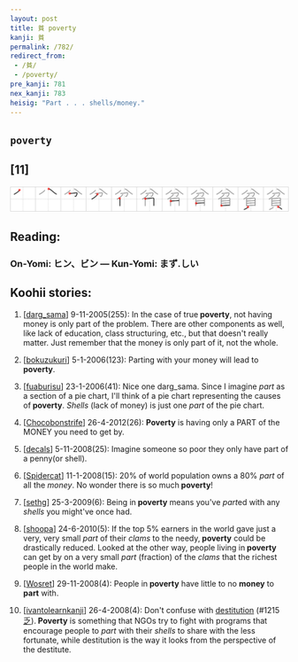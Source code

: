 ```yaml
---
layout: post
title: 貧 poverty
kanji: 貧
permalink: /782/
redirect_from:
 - /貧/
 - /poverty/
pre_kanji: 781
nex_kanji: 783
heisig: "Part . . . shells/money."
---
```


## `poverty`

## [11]

<div class="stroke"><img src="../images/E8B2A7.png" /></div>

## Reading:

### On-Yomi: ヒン、ビン &mdash; Kun-Yomi: まず.しい

## Koohii stories:

1) [<a href="http://kanji.koohii.com/profile/darg_sama">darg_sama</a>] 9-11-2005(255): In the case of true<strong> poverty</strong>, not having money is only part of the problem. There are other components as well, like lack of education, class structuring, etc., but that doesn&#039;t really matter. Just remember that the money is only part of it, not the whole. 

2) [<a href="http://kanji.koohii.com/profile/bokuzukuri">bokuzukuri</a>] 5-1-2006(123): Parting with your money will lead to<strong> poverty</strong>. 

3) [<a href="http://kanji.koohii.com/profile/fuaburisu">fuaburisu</a>] 23-1-2006(41): Nice one darg_sama. Since I imagine <em>part</em> as a section of a pie chart, I&#039;ll think of a pie chart representing the causes of<strong> poverty</strong>. <em>Shells</em> (lack of money) is just one <em>part</em> of the pie chart. 

4) [<a href="http://kanji.koohii.com/profile/Chocobonstrife">Chocobonstrife</a>] 26-4-2012(26): <strong>Poverty</strong> is having only a PART of the MONEY you need to get by. 

5) [<a href="http://kanji.koohii.com/profile/decals">decals</a>] 5-11-2008(25): Imagine someone so poor they only have part of a penny(or shell). 

6) [<a href="http://kanji.koohii.com/profile/Spidercat">Spidercat</a>] 11-1-2008(15): 20% of world population owns a 80% <em>part</em> of all the <em>money</em>. No wonder there is so much<strong> poverty</strong>! 

7) [<a href="http://kanji.koohii.com/profile/sethg">sethg</a>] 25-3-2009(6): Being in<strong> poverty</strong> means you&#039;ve <em>part</em>ed with any <em>shells</em> you might&#039;ve once had. 

8) [<a href="http://kanji.koohii.com/profile/shoopa">shoopa</a>] 24-6-2010(5): If the top 5% earners in the world gave just a very, very small <em>part</em> of their <em>clams</em> to the needy,<strong> poverty</strong> could be drastically reduced. Looked at the other way, people living in<strong> poverty</strong> can get by on a very small <em>part</em> (fraction) of the <em>clams</em> that the richest people in the world make. 

9) [<a href="http://kanji.koohii.com/profile/Wosret">Wosret</a>] 29-11-2008(4): People in<strong> poverty</strong> have little to no <strong>money</strong> to <strong>part</strong> with. 

10) [<a href="http://kanji.koohii.com/profile/ivantolearnkanji">ivantolearnkanji</a>] 26-4-2008(4): Don&#039;t confuse with <a href="../1215">destitution</a> <span class="index">(#1215 <a href="http://jisho.org/kanji/details/乏">乏</a>)</span>.<strong> Poverty</strong> is something that NGOs try to fight with programs that encourage people to <em>part</em> with their <em>shells</em> to share with the less fortunate, while destitution is the way it looks from the perspective of the destitute. 

